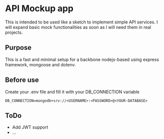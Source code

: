 # API Mockup app

This is intended to be used like a sketch to implement simple API services. I will expand basic mock functionalities as soon as I will need them in real projects.

## Purpose

This is a fast and minimal setup for a backbone nodejs-based using express framework, mongoose and dotenv.

## Before use

Create your .env file and fill it with your DB_CONNECTION variable

```File
DB_CONNECTION=mongodb+srv://<USERNAME>:<PASSWORD>@<YOUR-DATABASE>
```

## ToDo

- Add JWT support
- ...
